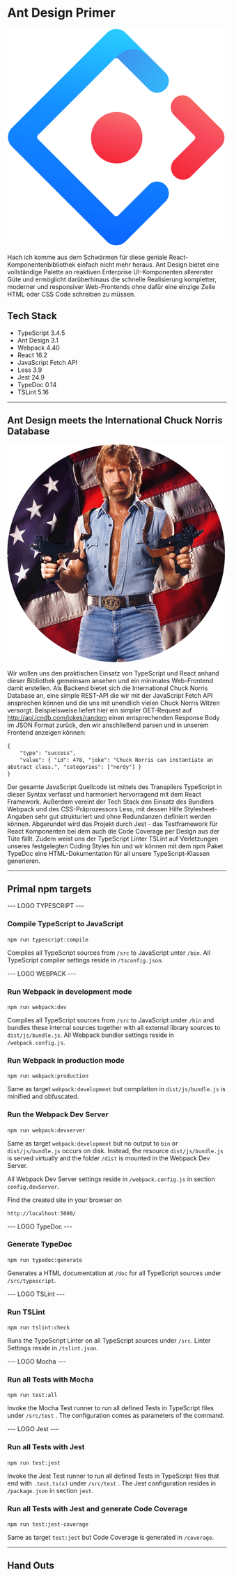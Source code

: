 # Ant Design Primer

![Ant Design](https://github.com/christopherstock/AntDesignPrimer/raw/master/_ASSET/readme/logo_ant_design.png)

Hach ich komme aus dem Schwärmen für diese geniale React-Komponentenbibliothek einfach nicht mehr heraus. Ant Design bietet eine vollständige Palette an reaktiven Enterprise UI-Komponenten allererster Güte und ermöglicht darüberhinaus die schnelle Realisierung kompletter, moderner und responsiver Web-Frontends ohne dafür eine einzige Zeile HTML oder CSS Code schreiben zu müssen.

## Tech Stack
- TypeScript 3.4.5
- Ant Design 3.1
- Webpack 4.40
- React 16.2
- JavaScript Fetch API
- Less 3.9
- Jest 24.9
- TypeDoc 0.14
- TSLint 5.16

<hr>

## Ant Design meets the International Chuck Norris Database

![The International Chuck Norris Database](https://github.com/christopherstock/AntDesignPrimer/raw/master/_ASSET/readme/icndb.png)

Wir wollen uns den praktischen Einsatz von TypeScript und React anhand dieser Bibliothek gemeinsam ansehen und ein minimales Web-Frontend damit erstellen. Als Backend bietet sich die International Chuck Norris Database an, eine simple REST-API die wir mit der JavaScript Fetch API ansprechen können und die uns mit unendlich vielen Chuck Norris Witzen versorgt. Beispielsweise liefert hier ein simpler GET-Request auf http://api.icndb.com/jokes/random einen entsprechenden Response Body im JSON Format zurück, den wir anschließend parsen und in unserem Frontend anzeigen können:
```
{
    "type": "success", 
    "value": { "id": 478, "joke": "Chuck Norris can instantiate an abstract class.", "categories": ["nerdy"] }
}
```
Der gesamte JavaScript Quellcode ist mittels des Transpilers TypeScript in dieser Syntax verfasst und harmoniert hervorragend mit dem React Framework. Außerdem vereint der Tech Stack den Einsatz des Bundlers Webpack und des CSS-Präprozessors Less, mit dessen Hilfe Stylesheet-Angaben sehr gut strukturiert und ohne Redundanzen definiert werden können. Abgerundet wird das Projekt durch Jest - das Testframework für React Komponenten bei dem auch die Code Coverage per Design aus der Tüte fällt. Zudem weist uns der TypeScript Linter TSLint auf Verletzungen unseres festgelegten Coding Styles hin und wir können mit dem npm Paket TypeDoc eine HTML-Dokumentation für all unsere TypeScript-Klassen generieren.

<hr>

## Primal npm targets

--- LOGO TYPESCRIPT ---

### Compile TypeScript to JavaScript
`npm run typescript:compile`

Compiles all TypeScript sources from `/src` to JavaScript unter `/bin`.
All TypeScript compiler settings reside in `/tsconfig.json`.

--- LOGO WEBPACK ---

### Run Webpack in development mode
`npm run webpack:dev`

Compiles all TypeScript sources from `/src` to JavaScript under `/bin` and bundles these internal sources together with all external library sources to `dist/js/bundle.js`.
All Webpack bundler settings reside in `/webpack.config.js`.

### Run Webpack in production mode
`npm run webpack:production`

Same as target `webpack:development` but compilation in `dist/js/bundle.js` is minified and obfuscated.

### Run the Webpack Dev Server
`npm run webpack:devserver`

Same as target `webpack:development` but no output to `bin` or `dist/js/bundle.js` occurs on disk.
Instead, the resource `dist/js/bundle.js` is served virtually and the folder `/dist` is mounted in the Webpack Dev Server.

All Webpack Dev Server settings reside in `/webpack.config.js` in section `config.devServer`.

Find the created site in your browser on
```
http://localhost:5000/
```

--- LOGO TypeDoc ---

### Generate TypeDoc
`npm run typedoc:generate`

Generates a HTML documentation at `/doc` for all TypeScript sources under `/src/typescript`.

--- LOGO TSLint ---

### Run TSLint
`npm run tslint:check`

Runs the TypeScript Linter on all TypeScript sources under `/src`.
Linter Settings reside in `/tslint.json`.

--- LOGO Mocha ---

### Run all Tests with Mocha
`npm run test:all`

Invoke the Mocha Test runner to run all defined Tests in TypeScript files under `/src/test` .
The configuration comes as parameters of the command.

--- LOGO Jest ---

### Run all Tests with Jest
`npm run test:jest`

Invoke the Jest Test runner to run all defined Tests in TypeScript files that end with `.test.ts(x)` under `/src/test` .
The Jest configuration resides in `/package.json` in section `jest`.

### Run all Tests with Jest and generate Code Coverage
`npm run test:jest-coverage`

Same as target `test:jest` but Code Coverage is generated in `/coverage`.

<hr>

## Hand Outs


